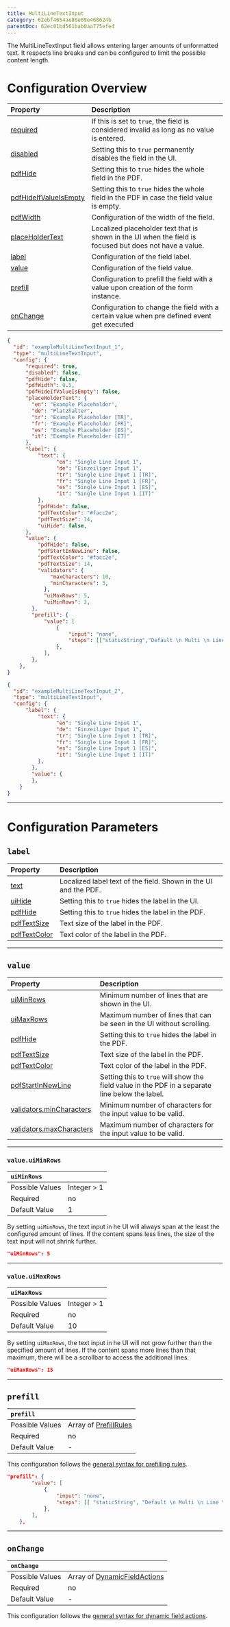 ```yaml
---
title: MultiLineTextInput
category: 62ebf4654ae80e09e468624b
parentDoc: 62ec01bd561bab0aa775efe4
---
```


The MultiLineTextInput field allows entering larger amounts of unformatted text. It respects line breaks and can be configured to limit the possible content length.

# Configuration Overview

| Property                                                                     | Description                      |
| :--------------------------------------------------------------------------- | :--------------------------------|
| [required](./24-general-properties/#required)                                | If this is set to `true`, the field is considered invalid as long as no value is entered. |
| [disabled](./24-general-properties/#disabled)                                | Setting this to `true` permanently disables the field in the UI. |
| [pdfHide](./24-general-properties/#pdfhide)                                  | Setting this to `true` hides the whole field in the PDF. |
| [pdfHideIfValueIsEmpty](./24-general-properties/#pdfhideifvalueisempty)      | Setting this to `true` hides the whole field in the PDF in case the field value is empty. |
| [pdfWidth](./24-general-properties/#pdfwidth)                                | Configuration of the width of the field. |
| [placeHolderText](./24-general-properties/#placeholdertext)                  | Localized placeholder text that is shown in the UI when the field is focused but does not have a value. |
| [label](#label)                                                              | Configuration of the field label. |
| [value](#value)                                                              | Configuration of the field value. |
| [prefill](#prefill)                                                          | Configuration to prefill the field with a value upon creation of the form instance. |
| [onChange](#onchange)                                                        | Configuration to change the field with a certain value when pre defined event get executed |

``` JSON (complete)
{
  "id": "exampleMultiLineTextInput_1",
  "type": "multiLineTextInput",
  "config": {
      "required": true,
      "disabled": false,
      "pdfHide": false,
      "pdfWidth": 0.5,
      "pdfHideIfValueIsEmpty": false,
      "placeHolderText": {
        "en": "Example Placeholder",
        "de": "Platzhalter",
        "tr": "Example Placeholder [TR]",
        "fr": "Example Placeholder [FR]",
        "es": "Example Placeholder [ES]",
        "it": "Example Placeholder [IT]"
      },
      "label": {
          "text": {
                "en": "Single Line Input 1",
                "de": "Einzeiliger Input 1",
                "tr": "Single Line Input 1 [TR]",
                "fr": "Single Line Input 1 [FR]",
                "es": "Single Line Input 1 [ES]",
                "it": "Single Line Input 1 [IT]"
          },
          "pdfHide": false,
          "pdfTextColor": "#facc2e",
          "pdfTextSize": 14,
          "uiHide": false,
      },
      "value": {
          "pdfHide": false,
          "pdfStartInNewLine": false,
          "pdfTextColor": "#facc2e",
          "pdfTextSize": 14,
          "validators": {
              "maxCharacters": 10,
              "minCharacters": 3,
            },
            "uiMaxRows": 5,
            "uiMinRows": 2,
        },
        "prefill": {
            "value": [
                {
                    "input": "none",
                    "steps": [["staticString","Default \n Multi \n Line \n Text"]],
                },
            ],
        },
    },
}
```
``` JSON (minimal)
{
  "id": "exampleMultiLineTextInput_2",
  "type": "multiLineTextInput",
  "config": {
      "label": {
          "text": {
                "en": "Single Line Input 1",
                "de": "Einzeiliger Input 1",
                "tr": "Single Line Input 1 [TR]",
                "fr": "Single Line Input 1 [FR]",
                "es": "Single Line Input 1 [ES]",
                "it": "Single Line Input 1 [IT]"
          },
        },
        "value": {
        },
    }
}
```

---
# Configuration Parameters

## `label`

| Property                                                    | Description                       |
| :---------------------------------------------------------- | :-------------------------------- |
| [text](./24-general-properties/#text)                       | Localized label text of the field. Shown in the UI and the PDF. |
| [uiHide](./24-general-properties/#uihide)                   | Setting this to `true` hides the label in the UI. |
| [pdfHide](./24-general-properties/#pdfhide)                 | Setting this to `true` hides the label in the PDF. |
| [pdfTextSize](./24-general-properties/#pdftextsize)         | Text size of the label in the PDF. |
| [pdfTextColor](./24-general-properties/#pdftextcolor)       | Text color of the label in the PDF. |

---
## `value`

| Property                                                                        | Description                                                                                     |
| :------------------------------------------------------------------------------ | :---------------------------------------------------------------------------------------------- |
| [uiMinRows](#valueuiminrows)                                                    | Minimum number of lines that are shown in the UI.                                               |
| [uiMaxRows](#valueuimaxrows)                                                    | Maximum number of lines that can be seen in the UI without scrolling.                           |
| [pdfHide](./24-general-properties/#pdfhide)                                     | Setting this to `true` hides the label in the PDF. |
| [pdfTextSize](./24-general-properties/#pdftextsize)                             | Text size of the label in the PDF. |
| [pdfTextColor](./24-general-properties/#pdftextcolor)                           | Text color of the label in the PDF. |
| [pdfStartInNewLine](./24-general-properties/#pdfstartinnewline)                 | Setting this to `true` will show the field value in the PDF in a separate line below the label. |
| [validators.minCharacters](./24-general-properties/#validatorsmincharacters)    | Minimum number of characters for the input value to be valid.                                   |
| [validators.maxCharacters](./24-general-properties/#validatorsmaxcharacters)    | Maximum number of characters for the input value to be valid.                                   |

---
### `value.uiMinRows`

| `uiMinRows`     |                 |
| :-------------- | :-------------- |
| Possible Values | Integer > 1     |
| Required        | no              |
| Default Value   | 1               |

By setting `uiMinRows`, the text input in he UI will always span at the least the configured amount of lines.
If the content spans less lines, the size of the text input will not shrink further.

```JSON
"uiMinRows": 5
```

---
### `value.uiMaxRows`

| `uiMaxRows`     |                 |
| :-------------- | :-------------- |
| Possible Values | Integer > 1     |
| Required        | no              |
| Default Value   | 10              |

By setting `uiMaxRows`, the text input in he UI will not grow further than the specified amount of lines.
If the content spans more lines than that maximum, there will be a scrollbar to access the additional lines.

```JSON
"uiMaxRows": 15
```
---
## `prefill`

| `prefill`                  |                                                                     |
| :------------------------- | :--------------                                                     |
| Possible Values            | Array of [PrefillRules](./25-prefill-rules)            |
| Required                   | no                                                                  |
| Default Value              | -                                                                   |

This configuration follows the [general syntax for prefilling rules](./25-prefill-rules).
``` JSON (static string)
"prefill": {
        "value": [
            {
                "input": "none",
                "steps": [[ "staticString", "Default \n Multi \n Line \n Text" ]]
            },
        ],
    },
```


---
## `onChange`

| `onChange`                 |                                                                        |
| :------------------------- | :--------------                                                        |
| Possible Values            | Array of [DynamicFieldActions](./26-on-change-rules) |
| Required                   | no                                                                     |
| Default Value              | -                                                                      |


This configuration follows the [general syntax for dynamic field actions](./26-on-change-rules).
